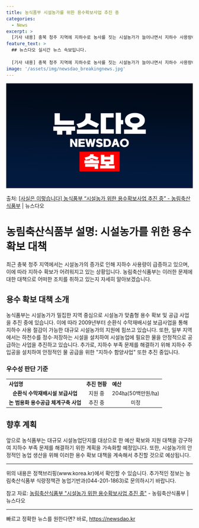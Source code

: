 ```yaml
---
title: 농식품부 시설농가를 위한 용수확보사업 추진 중
categories:
  - News
excerpt: >
  [기사 내용] 충북 청주 지역에 지하수로 농사를 짓는 시설농가가 늘어나면서 지하수 사용량이 급증, 지하수 확…
feature_text: >
  ## 뉴스다오 실시간 뉴스 속보입니다.

  [기사 내용] 충북 청주 지역에 지하수로 농사를 짓는 시설농가가 늘어나면서 지하수 사용량이 급증, 지하수 확…
image: '/assets/img/newsdao_breakingnews.jpg'
---
```


![뉴스다오 속보](/assets/img/newsdao_breakingnews.jpg)

<p>출처: <a href="https://newsdao.kr/3658" rel="dofollow">[사실은 이렇습니다] 농식품부 “시설농가 위한 용수확보사업 추진 중” - 농림축산식품부</a> | 뉴스다오</p>

<h1>농림축산식품부 설명: 시설농가를 위한 용수 확보 대책</h1>
<p data-ke-size="size16">최근 충북 청주 지역에서는 시설농가의 증가로 인해 지하수 사용량이 급증하고 있으며, 이에 따라 지하수 확보가 어려워지고 있는 상황입니다. 농림축산식품부는 이러한 문제에 대한 대책으로 어떠한 조치를 취하고 있는지 자세히 알아보겠습니다.</p>

<h2 data-ke-size="size26">용수 확보 대책 소개</h2>
<p data-ke-size="size16">농식품부는 시설농가가 밀집한 지역 중심으로 시설농가 맞춤형 용수 확보 및 공급 사업을 추진 중에 있습니다. 이에 따라 2009년부터 순환식 수막재배시설 보급사업을 통해 지하수 사용 절감이 가능한 대규모 시설농가의 지원에 힘쓰고 있습니다. 또한, 일부 지역에서는 하천수를 정수·저장하는 시설을 설치하여 시설농업에 필요한 물을 안정적으로 공급하는 사업을 추진하고 있습니다. 추가로, 지하수 부족 문제를 해결하기 위해 지하수 주입공을 설치하여 안정적인 물 공급을 위한 "지하수 함양사업" 또한 추진 중입니다.</p>

<h3 data-ke-size="size24"><b>우수성 판단 기준</b></h3>
<table>
	<tr>
		<td><b>사업명</b></td>
		<td><b>추진 현황</b></td>
		<td><b>예산</b></td>
	</tr>
	<tr>
		<td style="text-align: center; height: 17px;"><b>순환식 수막재배시설 보급사업</b></td>
		<td style="text-align: center; height: 17px;">지원 중</td>
		<td style="text-align: center; height: 17px;">204㏊(50백만원/㏊)</td>
	</tr>
	<tr>
		<td style="text-align: center; height: 17px;"><b>논 범용화 용수공급 체계구축 사업</b></td>
		<td style="text-align: center; height: 17px;">추진 중</td>
		<td style="text-align: center; height: 17px;">미정</td>
	</tr>
</table>

<h2 data-ke-size="size26">향후 계획</h2>
<p data-ke-size="size16">앞으로 농식품부는 대규모 시설농업단지를 대상으로 한 예산 확보와 지원 대책을 강구하여 지하수 부족 문제를 해결하기 위한 계획을 가속화할 예정입니다. 또한, 시설농가의 안정적인 농업 생산을 위해 이러한 용수 확보 대책을 계속해서 추진할 것으로 예상됩니다.</p>

<hr>
<p data-ke-size="size16">위의 내용은 정책브리핑(www.korea.kr)에서 확인할 수 있습니다. 추가적인 정보는 농림축산식품부 식량정책관 농업기반과(044-201-1863)로 문의하시기 바랍니다.</p>
<p data-ke-size="size16">참고 자료: <a href="https://newsdao.kr/3658">농림축산식품부 "시설농가 위한 용수확보사업 추진 중"</a> - 농림축산식품부 | 뉴스다오</p>
<hr> 

빠르고 정확한 뉴스를 원한다면? 바로, <a href="https://newsdao.kr" rel="dofollow">https://newsdao.kr</a>


